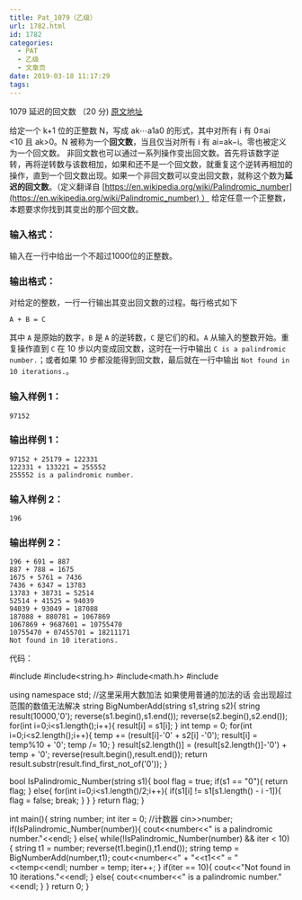 ```yaml
---
title: Pat_1079（乙级）
url: 1782.html
id: 1782
categories:
  - PAT
  - 乙级
  - 文章页
date: 2019-03-18 11:17:29
tags:
---
```


1079 延迟的回文数 （20 分) [原文地址](https://pintia.cn/problem-sets/994805260223102976/problems/994805261754023936)

给定一个 k+1 位的正整数 N，写成 a​k​​⋯a​1​​a​0​​ 的形式，其中对所有 i 有 0≤a​i​​<10 且 a​k​​>0。N 被称为一个**回文数**，当且仅当对所有 i 有 a​i​​=a​k−i​​。零也被定义为一个回文数。 非回文数也可以通过一系列操作变出回文数。首先将该数字逆转，再将逆转数与该数相加，如果和还不是一个回文数，就重复这个逆转再相加的操作，直到一个回文数出现。如果一个非回文数可以变出回文数，就称这个数为**延迟的回文数**。（定义翻译自 [https://en.wikipedia.org/wiki/Palindromic_number](https://en.wikipedia.org/wiki/Palindromic_number) ） 给定任意一个正整数，本题要求你找到其变出的那个回文数。

### 输入格式：

输入在一行中给出一个不超过1000位的正整数。

### 输出格式：

对给定的整数，一行一行输出其变出回文数的过程。每行格式如下

    A + B = C
    

其中 `A` 是原始的数字，`B` 是 `A` 的逆转数，`C` 是它们的和。`A` 从输入的整数开始。重复操作直到 `C` 在 10 步以内变成回文数，这时在一行中输出 `C is a palindromic number.`；或者如果 10 步都没能得到回文数，最后就在一行中输出 `Not found in 10 iterations.`。

### 输入样例 1：

    97152
    

### 输出样例 1：

    97152 + 25179 = 122331
    122331 + 133221 = 255552
    255552 is a palindromic number.
    

### 输入样例 2：

    196
    

### 输出样例 2：

    196 + 691 = 887
    887 + 788 = 1675
    1675 + 5761 = 7436
    7436 + 6347 = 13783
    13783 + 38731 = 52514
    52514 + 41525 = 94039
    94039 + 93049 = 187088
    187088 + 880781 = 1067869
    1067869 + 9687601 = 10755470
    10755470 + 07455701 = 18211171
    Not found in 10 iterations.

代码：

#include<iostream>
#include<string.h>
#include<math.h>
#include<algorithm>

using namespace std;
//这里采用大数加法 如果使用普通的加法的话 会出现超过范围的数值无法解决
string BigNumberAdd(string s1,string s2){
    string result(10000,'0');
    reverse(s1.begin(),s1.end());
    reverse(s2.begin(),s2.end());
    for(int i=0;i<s1.length();i++){
        result\[i\] = s1\[i\];
    }
    int temp = 0;
    for(int i=0;i<s2.length();i++){
        temp += (result\[i\]-'0' + s2\[i\] -'0');
        result\[i\] = temp%10 + '0';
        temp /= 10;
    }
    result\[s2.length()\] = (result\[s2.length()\]-'0') + temp + '0';
    reverse(result.begin(),result.end());
    return result.substr(result.find\_first\_not_of('0'));
}

bool IsPalindromic_Number(string s1){
    bool flag = true;
    if(s1 == "0"){
        return flag;
    }
    else{
        for(int i=0;i<s1.length()/2;i++){
            if(s1\[i\] != s1\[s1.length() - i -1\]){
                flag = false;
                break;
            }
        }
    }
    return flag;
}

int main(){
    string number;
    int iter = 0; //计数器
    cin>>number;
    if(IsPalindromic_Number(number)){
        cout<<number<<" is a palindromic number."<<endl;
    }
    else{
        while(!IsPalindromic_Number(number) && iter < 10){
            string t1 = number;
            reverse(t1.begin(),t1.end());
            string temp = BigNumberAdd(number,t1);
            cout<<number<<" + "<<t1<<" = "<<temp<<endl;
            number = temp;
            iter++;
        }
        if(iter == 10){
            cout<<"Not found in 10 iterations."<<endl;
        }
        else{
            cout<<number<<" is a palindromic number."<<endl;
        }
    }
    return 0;
}